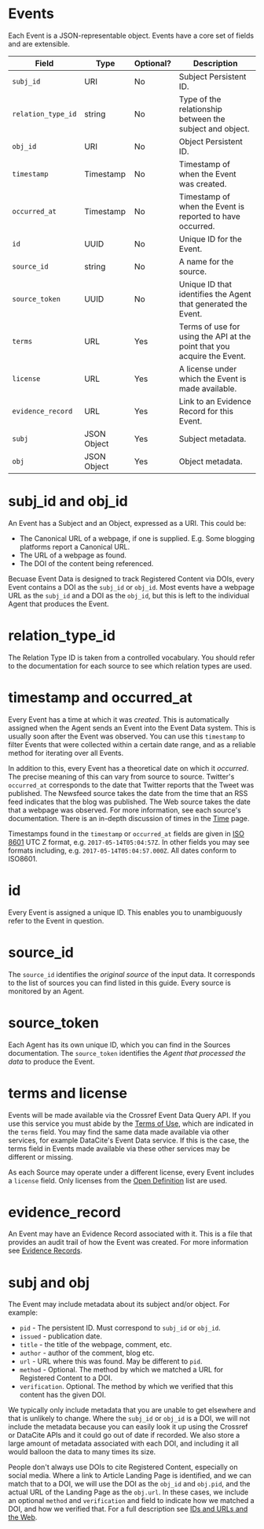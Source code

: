 # Events

Each Event is a JSON-representable object. Events have a core set of fields and are extensible.

| Field              | Type        | Optional? | Description |
|--------------------|-------------|-----------|-------------|
| `subj_id`          | URI         | No  | Subject Persistent ID. |
| `relation_type_id` | string      | No  | Type of the relationship between the subject and object. |
| `obj_id`           | URI         | No  | Object Persistent ID. |
| `timestamp`        | Timestamp   | No  | Timestamp of when the Event was created. |
| `occurred_at`      | Timestamp   | No  | Timestamp of when the Event is reported to have occurred. |
| `id`               | UUID        | No  | Unique ID for the Event. |
| `source_id`        | string      | No  | A name for the source. |
| `source_token`     | UUID        | No  | Unique ID that identifies the Agent that generated the Event. |
| `terms`            | URL         | Yes | Terms of use for using the API at the point that you acquire the Event. |
| `license`          | URL         | Yes | A license under which the Event is made available. |
| `evidence_record`  | URL         | Yes | Link to an Evidence Record for this Event. |
| `subj`             | JSON Object | Yes | Subject metadata. |
| `obj`              | JSON Object | Yes | Object metadata. |


# subj_id and obj_id

An Event has a Subject and an Object, expressed as a URI. This could be:

 - The Canonical URL of a webpage, if one is supplied. E.g. Some blogging platforms report a Canonical URL.
 - The URL of a webpage as found.
 - The DOI of the content being referenced.

Becuase Event Data is designed to track Registered Content via DOIs, every Event contains a DOI as the `subj_id` or `obj_id`. Most events have a webpage URL as the `subj_id` and a DOI as the `obj_id`, but this is left to the individual Agent that produces the Event.

# relation_type_id

The Relation Type ID is taken from a controlled vocabulary. You should refer to the documentation for each source to see which relation types are used. 

# timestamp and occurred_at

Every Event has a time at which it was *created*. This is automatically assigned when the Agent sends an Event into the Event Data system. This is usually soon after the Event was observed. You can use this `timestamp` to filter Events that were collected within a certain date range, and as a reliable method for iterating over all Events. 

In addition to this, every Event has a theoretical date on which it *occurred*. The precise meaning of this can vary from source to source. Twitter's `occurred_at` corresponds to the date that Twitter reports that the Tweet was published. The Newsfeed source takes the date from the time that an RSS feed indicates that the blog was published. The Web source takes the date that a webpage was observed. For more information, see each source's documentation. There is an in-depth discussion of times in the [Time](/data/time) page.

Timestamps found in the `timestamp` or `occurred_at` fields are given in [ISO 8601](https://en.wikipedia.org/wiki/ISO_8601) UTC Z format, e.g. `2017-05-14T05:04:57Z`. In other fields you may see formats including, e.g. `2017-05-14T05:04:57.000Z`. All dates conform to ISO8601.

# id

Every Event is assigned a unique ID. This enables you to unambiguously refer to the Event in question.

# source_id

The `source_id` identifies the *original source* of the input data. It corresponds to the list of sources you can find listed in this guide. Every source is monitored by an Agent. 

# source_token 

Each Agent has its own unique ID, which you can find in the Sources documentation. The `source_token` identifies the *Agent that processed the data* to produce the Event.

# terms and license

Events will be made available via the Crossref Event Data Query API. If you use this service you must abide by the [Terms of Use](https://www.crossref.org/services/event-data/terms/), which are indicated in the `terms` field. You may find the same data made available via other services, for example DataCite's Event Data service. If this is the case, the terms field in Events made available via these other services may be different or missing.

As each Source may operate under a different license, every Event includes a `license` field. Only licenses from the [Open Definition](https://opendefinition.org/guide/) list are used.

# evidence_record

An Event may have an Evidence Record associated with it. This is a file that provides an audit trail of how the Event was created. For more information see [Evidence Records](/data/evidence-records).

# subj and obj

The Event may include metadata about its subject and/or object. For example:

 - `pid` - The persistent ID. Must correspond to `subj_id` or `obj_id`.
 - `issued` - publication date.
 - `title` - the title of the webpage, comment, etc.
 - `author` - author of the comment, blog etc.
 - `url` - URL where this was found. May be different to `pid`.
 - `method` - Optional. The method by which we matched a URL for Registered Content to a DOI.
 - `verification`. Optional. The method by which we verified that this content has the given DOI.

We typically only include metadata that you are unable to get elsewhere and that is unlikely to change. Where the `subj_id` or `obj_id` is a DOI, we will not include the metadata because you can easily look it up using the Crossref or DataCite APIs and it could go out of date if recorded. We also store a large amount of metadata associated with each DOI, and including it all would balloon the data to many times its size.

People don't always use DOIs to cite Registered Content, especially on social media. Where a link to Article Landing Page is identified, and we can match that to a DOI, we will use the DOI as the `obj_id` and `obj.pid`, and the actual URL of the Landing Page as the `obj.url`. In these cases, we include an optional `method` and `verification` and field to indicate how we matched a DOI, and how we verified that. For a full description see [IDs and URLs and the Web](/data/ids-and-urls).



